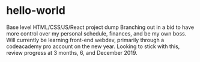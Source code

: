 # hello-world
Base level HTML/CSS/JS/React project dump
Branching out in a bid to have more control over my personal schedule, finances, and be my own boss.
Will currently be learning front-end webdev, primarily through a codeacademy pro account on the new year.
Looking to stick with this, review progress at 3 months, 6, and December 2019.
